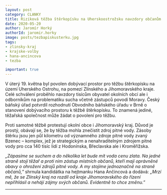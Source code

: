 ```yaml
---
layout: post
category: CLANKY
title: Riziková těžba štěrkopísku na Uherskoostrožsku navzdory občanům a obavám o pitnou vodu
date: 2020-05-20
author: Jaromír Horký
authorId: jaromir.horky
image: posts/tezbapiskusterku.jpg
tags: 
- zlinsky-kraj 
- krajske-volby 
- hana-ancincova 
- tezba

important: true
---
```


V úterý 19. května byl povolen dobývací prostor pro těžbu štěrkopísku na území Uherského Ostrohu, na pomezí Zlínského a Jihomoravského kraje. Celé schválení proběhlo navzdory tisícům obyvatel okolních obcí ale i odborníkům na problematiku sucha včetně zástupců povodí Moravy. Český báňský úřad potvrdil rozhodnutí Obvodního báňského úřadu v Brně o stanovení dobývacího prostoru k těžbě štěrkopísku. To znamená jediné, těžařská společnost může žádat o povolení pro těžbu.

Proti samotné těžbě protestují okolní obce i Jihomoravský kraj. Důvod je prostý, obávají se, že by těžba mohla znečistit zdroj pitné vody. Zásoby štěrku jsou jen půl kilometru od významného zdroje pitné vody zvaný Bzenec – komplex, jež je strategickým a nenahraditelným zdrojem pitné vody pro cca 140 tisíc lidí z Hodonínska, Břeclavska ale i Kroměřížska.

*„Zápasíme se suchem a do několika let bude mít voda cenu zlata. Na jedné straně stojí těžař a proti nim zástup místních občanů, kteří mají oprávněné obavy o ohrožení zdrojů pitné vody. A my stojíme jednoznačně na straně občanů,”* shrnula kandidátka na hejtmanku Hana Ančincová a dodává: *„Mrzí mě, že se Zlínský kraj na rozdíl od kraje Jihomoravského do řízení nepřihlásil a nehájí zájmy svých občanů. Evidentně to chce změnu.”*

---
